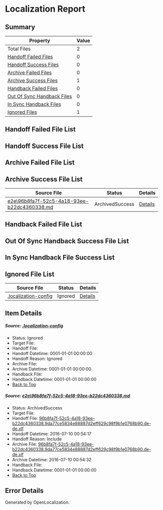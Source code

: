 # <a name='report-top'></a> Localization Report

## Summary
 Property | Value 
 -------- | ----- 
 Total Files | 2
[ Handoff Failed Files ](#handoff-failed-list)| 0
[ Handoff Success Files ](#handoff-success-list)| 0
[ Archive Failed Files ](#archive-failed-list)| 0
[ Archive Success Files ](#archive-success-list)| 1
[ Handback Failed Files ](#handback-failed-list)| 0
[ Out Of Sync Handback Files ](#outofsync-handback-success-list)| 0
[ In Sync Handback Files ](#insync-handback-success-list)| 0
[ Ignored Files ](#ignored-list)| 1

## <a name='handoff-failed-list'></a> Handoff Failed File List

## <a name='handoff-success-list'></a> Handoff Success File List

## <a name='archive-failed-list'></a> Archive Failed File List

## <a name='archive-success-list'></a> Archive Success File List
 Source File | Status | Details 
 ----------- | ------ | ------- 
 [e2e\96b8fa7f-52c5-4a18-93ee-b22dc4360338.md](https://github.com/OpenLocalizationTestOrg/oltest/blob/c0019511039bdf30a6aad269e77d34142142d2e1/e2e/96b8fa7f-52c5-4a18-93ee-b22dc4360338.md) | ArchivedSuccess | [Details](#43ed6789a45a026754a6f1e39d8a49866a6c36f21)

## <a name='handback-failed-list'></a> Handback Failed File List

## <a name='outofsync-handback-success-list'></a> Out Of Sync Handback Success File List

## <a name='insync-handback-success-list'></a> In Sync Handback File Success List

## <a name='ignored-list'></a> Ignored File List
 Source File | Status | Details 
 ----------- | ------ | ------- 
 [.localization-config](https://github.com/OpenLocalizationTestOrg/oltest/blob/c0019511039bdf30a6aad269e77d34142142d2e1/.localization-config) | Ignored | [Details](#3d4f252ac210baf56311d7e97dcc2db10974dbd20)

## Item Details
##### <a name='3d4f252ac210baf56311d7e97dcc2db10974dbd20'></a> Source: [.localization-config](https://github.com/OpenLocalizationTestOrg/oltest/blob/c0019511039bdf30a6aad269e77d34142142d2e1/.localization-config)
* Status: Ignored
* Target File: 
* Handoff File: 
* Handoff Datetime: 0001-01-01 00:00:00
* Handoff Reason: Ignored
* Archive File: 
* Archive Datetime: 0001-01-01 00:00:00
* Handback File: 
* Handback Datetime: 0001-01-01 00:00:00
* [Back to Top](#report-top)

##### <a name='43ed6789a45a026754a6f1e39d8a49866a6c36f21'></a> Source: [e2e\96b8fa7f-52c5-4a18-93ee-b22dc4360338.md](https://github.com/OpenLocalizationTestOrg/oltest/blob/c0019511039bdf30a6aad269e77d34142142d2e1/e2e/96b8fa7f-52c5-4a18-93ee-b22dc4360338.md)
* Status: ArchivedSuccess
* Target File: 
* Handoff File: [96b8fa7f-52c5-4a18-93ee-b22dc4360338.9da77ce5834e88887d2eff629c98f9b1e0768b90.de-de.xlf](https://github.com/OpenLocalizationTestOrg/olhandoff-e2e/blob/166922622d7917806a7fb2df4cb7f0258f6eedda/ol-handoff/OpenLocalizationTestOrg/oltest-dede-fly/ci/ht/96b8fa7f-52c5-4a18-93ee-b22dc4360338.9da77ce5834e88887d2eff629c98f9b1e0768b90.de-de.xlf)
* Handoff Datetime: 2016-07-10 00:54:17
* Handoff Reason: Include
* Archive File: [96b8fa7f-52c5-4a18-93ee-b22dc4360338.9da77ce5834e88887d2eff629c98f9b1e0768b90.de-de.xlf](https://github.com/OpenLocalizationTestOrg/olhandoff-e2e/blob/b0abf1af80b2176aa8b41f8b28ccacea968a43bc/ol-archive/OpenLocalizationTestOrg/oltest-dede-fly/ci/ht/96b8fa7f-52c5-4a18-93ee-b22dc4360338.9da77ce5834e88887d2eff629c98f9b1e0768b90.de-de.xlf)
* Archive Datetime: 2016-07-10 00:54:32
* Handback File: 
* Handback Datetime: 0001-01-01 00:00:00
* [Back to Top](#report-top)


## Error Details

Generated by OpenLocalization.
